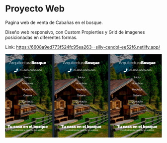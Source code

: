 # Proyecto Web

Pagina web de venta de Cabañas en el bosque.

Diseño web responsivo, con Custom Propierties y Grid de imagenes posicionadas en diferentes formas.

Link: https://6608a9ed773f524fc95ea263--silly-cendol-ee52f6.netlify.app/


<img src="../imgs/05.PNG">